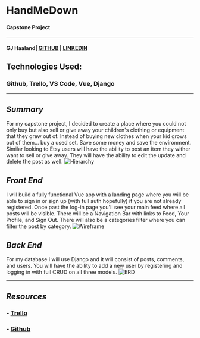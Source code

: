 # **HandMeDown**

#### Capstone Project

---

#### GJ Haaland| [GITHUB](https://github.com/GG-Haaland) | [LINKEDIN](https://www.linkedin.com/in/gj-haaland-b3b131b7/)

## Technologies Used:

### Github, Trello, VS Code, Vue, Django

---

## **_Summary_**

For my capstone project, I decided to create a place where you could not only buy but also sell or give away your children's clothing or equipment that they grew out of. Instead of buying new clothes when your kid grows out of them... buy a used set. Save some money and save the environment. Similar looking to Etsy users will have the ability to post an item they wither want to sell or give away. They will have the ability to edit the update and delete the post as well.
![Hierarchy]()

## **_Front End_**

I will build a fully functional Vue app with a landing page where you will be able to sign in or sign up (with full auth hopefully) if you are not already registered. Once past the log-in page you'll see your main feed where all posts will be visible. There will be a Navigation Bar with links to Feed, Your Profile, and Sign Out. There will also be a categories filter where you can filter the post by category.
![Wireframe]()

## **_Back End_**

For my database i will use Django and it will consist of posts, comments, and users. You will have the ability to add a new user by registering and logging in with full CRUD on all three models.
![ERD]()

---

## **_Resources_**

### - [Trello](https://trello.com/b/ItY6vv9L/handmedown)

### - [Github](https://github.com/GG-Haaland/Frontend)


